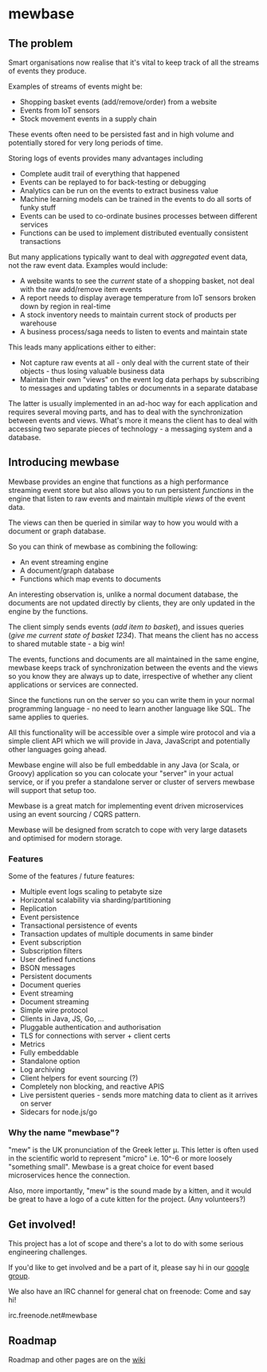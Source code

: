 ﻿# mewbase

## The problem

Smart organisations now realise that it's vital to keep track of all the streams of events they produce.

Examples of streams of events might be:

* Shopping basket events (add/remove/order) from a website
* Events from IoT sensors
* Stock movement events in a supply chain

These events often need to be persisted fast and in high volume and potentially stored for very long periods of time. 

Storing logs of events provides many advantages including

* Complete audit trail of everything that happened
* Events can be replayed to for back-testing or debugging
* Analytics can be run on the events to extract business value
* Machine learning models can be trained in the events to do all sorts of funky stuff
* Events can be used to co-ordinate busines processes between different services
* Functions can be used to implement distributed eventually consistent transactions

But many applications typically want to deal with *aggregated* event data, not the raw event data. Examples would
include:

* A website wants to see the *current* state of a shopping basket, not deal with the raw add/remove item events
* A report needs to display average temperature from IoT sensors broken down by region in real-time
* A stock inventory needs to maintain current stock of products per warehouse
* A business process/saga needs to listen to events and maintain state

This leads many applications either to either:

* Not capture raw events at all - only deal with the current state of their objects - thus losing valuable business
data
* Maintain their own "views" on the event log data perhaps by subscribing to messages and updating tables or documennts
in a separate database

The latter is usually implemented in an ad-hoc way for each application and requires several moving parts, and has to deal
with the synchronization between events and views. What's more it means the client has to deal with accessing two separate
pieces of technology - a messaging system and a database.

## Introducing mewbase

Mewbase provides an engine that functions as a high performance streaming event store but also
 allows you to run persistent *functions* in the engine that listen to raw events and maintain multiple *views* of
 the event data.
 
The views can then be queried in similar way to how you would with a document or graph database.

So you can think of mewbase as combining the following:

* An event streaming engine
* A document/graph database
* Functions which map events to documents

An interesting observation is, unlike a normal document database, the documents are not updated directly by clients,
they are only updated in the engine by the functions.

The client simply sends events (*add item to basket*), and issues queries (*give me current state of basket 1234*).
That means the client has no access to shared mutable state - a big win!  

The events, functions and documents are all maintained in the same engine, mewbase keeps track of synchronization
between the events and the views so you know they are always up to date, irrespective of whether any client
applications or services are connected.

Since the functions run on the server so you can write them in your normal programming language - no need to learn
another language like SQL. The same applies to queries.

All this functionality will be accessible over a simple wire protocol and via a simple client API which we will
provide in Java, JavaScript and potentially other languages going ahead.

Mewbase engine will also be full embeddable in any Java (or Scala, or Groovy) application so you can
colocate your "server" in your actual service, or if you prefer a standalone server or cluster of servers mewbase will
support that setup too.

Mewbase is a great match for implementing event driven microservices using an event sourcing / CQRS pattern.

Mewbase will be designed from scratch to cope with very large datasets and optimised for modern storage.

### Features

Some of the features / future features:

* Multiple event logs scaling to petabyte size
* Horizontal scalability via sharding/partitioning
* Replication
* Event persistence
* Transactional persistence of events
* Transaction updates of multiple documents in same binder 
* Event subscription
* Subscription filters
* User defined functions
* BSON messages
* Persistent documents
* Document queries
* Event streaming
* Document streaming
* Simple wire protocol
* Clients in Java, JS, Go, ...
* Pluggable authentication and authorisation
* TLS for connections with server + client certs
* Metrics
* Fully embeddable
* Standalone option
* Log archiving
* Client helpers for event sourcing (?)
* Completely non blocking, and reactive APIS
* Live persistent queries - sends more matching data to client as it arrives on server 
* Sidecars for node.js/go

### Why the name "mewbase"?

"mew" is the UK pronunciation of the Greek letter μ. This letter is often used in the scientific world to represent
"micro" i.e. 10^-6 or more loosely "something small". Mewbase is a great choice for event based microservices hence
the connection.

Also, more importantly, "mew" is the sound made by a kitten, and it would be great to have a logo of a cute kitten for
the project. (Any volunteers?)

## Get involved!

This project has a lot of scope and there's a lot to do with some serious engineering challenges.

If you'd like to get involved and be a part of it, please say hi in our
[google group](https://groups.google.com/forum/#!forum/mewbase).

We also have an IRC channel for general chat on freenode: Come and say hi!

irc.freenode.net#mewbase 

## Roadmap

Roadmap and other pages are on the [wiki](https://github.com/Tesco/mewbase/wiki)
